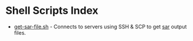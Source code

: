 # Shell Scripts Index

* [get-sar-file.sh](get-sar-file.sh) - Connects to servers using SSH & SCP to get [sar](https://linux.die.net/man/1/sar) output files.